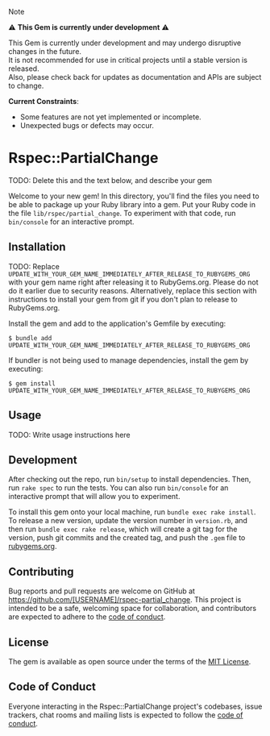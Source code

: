 > [!NOTE]
> ⚠️ **This Gem is currently under development** ⚠️
> 
> This Gem is currently under development and may undergo disruptive changes in the future.   
> It is not recommended for use in critical projects until a stable version is released.  
> Also, please check back for updates as documentation and APIs are subject to change.  
> 
> **Current Constraints**:
> - Some features are not yet implemented or incomplete.
> - Unexpected bugs or defects may occur.

# Rspec::PartialChange

TODO: Delete this and the text below, and describe your gem

Welcome to your new gem! In this directory, you'll find the files you need to be able to package up your Ruby library into a gem. Put your Ruby code in the file `lib/rspec/partial_change`. To experiment with that code, run `bin/console` for an interactive prompt.

## Installation

TODO: Replace `UPDATE_WITH_YOUR_GEM_NAME_IMMEDIATELY_AFTER_RELEASE_TO_RUBYGEMS_ORG` with your gem name right after releasing it to RubyGems.org. Please do not do it earlier due to security reasons. Alternatively, replace this section with instructions to install your gem from git if you don't plan to release to RubyGems.org.

Install the gem and add to the application's Gemfile by executing:

    $ bundle add UPDATE_WITH_YOUR_GEM_NAME_IMMEDIATELY_AFTER_RELEASE_TO_RUBYGEMS_ORG

If bundler is not being used to manage dependencies, install the gem by executing:

    $ gem install UPDATE_WITH_YOUR_GEM_NAME_IMMEDIATELY_AFTER_RELEASE_TO_RUBYGEMS_ORG

## Usage

TODO: Write usage instructions here

## Development

After checking out the repo, run `bin/setup` to install dependencies. Then, run `rake spec` to run the tests. You can also run `bin/console` for an interactive prompt that will allow you to experiment.

To install this gem onto your local machine, run `bundle exec rake install`. To release a new version, update the version number in `version.rb`, and then run `bundle exec rake release`, which will create a git tag for the version, push git commits and the created tag, and push the `.gem` file to [rubygems.org](https://rubygems.org).

## Contributing

Bug reports and pull requests are welcome on GitHub at https://github.com/[USERNAME]/rspec-partial_change. This project is intended to be a safe, welcoming space for collaboration, and contributors are expected to adhere to the [code of conduct](https://github.com/[USERNAME]/rspec-partial_change/blob/main/CODE_OF_CONDUCT.md).

## License

The gem is available as open source under the terms of the [MIT License](https://opensource.org/licenses/MIT).

## Code of Conduct

Everyone interacting in the Rspec::PartialChange project's codebases, issue trackers, chat rooms and mailing lists is expected to follow the [code of conduct](https://github.com/[USERNAME]/rspec-partial_change/blob/main/CODE_OF_CONDUCT.md).
